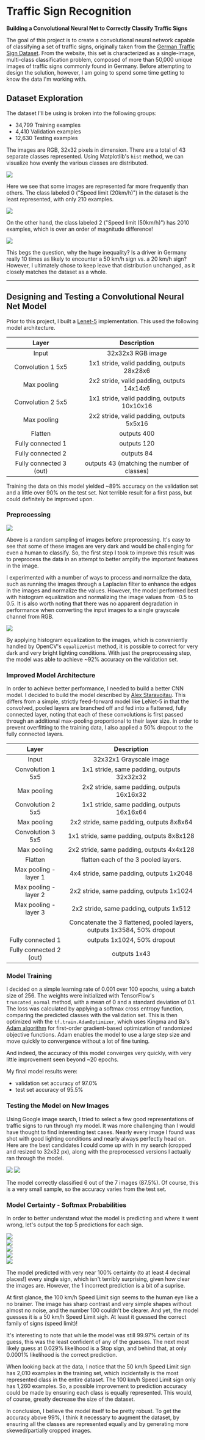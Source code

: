 # **Traffic Sign Recognition**

**Building a Convolutional Neural Net to Correctly Classify Traffic Signs**

The goal of this project is to create a convolutional neural network capable of classifying a set of traffic signs, originally taken from the [German Traffic Sign Dataset](http://benchmark.ini.rub.de/?section=gtsrb&subsection=dataset). From the website, this set is characterized as a single-image, multi-class classification problem, composed of more than 50,000 unique images of traffic signs commonly found in Germany. Before attempting to design the solution, however, I am going to spend some time getting to know the data I'm working with.

## Dataset Exploration

The dataset I'll be using is broken into the following groups:
* 34,799 Training examples
* 4,410 Validation examples
* 12,630 Testing examples

The images are RGB, 32x32 pixels in dimension. There are a total of 43 separate classes represented. Using Matplotlib's `hist` method, we can visualize how evenly the various classes are distributed.

<img src="./examples/histogram.png" />

Here we see that some images are represented far more frequently than others. The class labeled 0 ("Speed limit (20km/h)") in the dataset is the least represented, with only 210 examples.

<img src="./examples/class-0-examples.png" />

On the other hand, the class labeled 2 ("Speed limit (50km/h)") has 2010 examples, which is over an order of magnitude difference!

<img src="./examples/class-2-examples.png" />

This begs the question, why the huge inequality? Is a driver in Germany really 10 times as likely to encounter a 50 km/h sign vs. a 20 km/h sign? However, I ultimately chose to keep leave that distribution unchanged, as it closely matches the dataset as a whole.

---
## Designing and Testing a Convolutional Neural Net Model

Prior to this project, I built a [Lenet-5](http://yann.lecun.com/exdb/lenet/) implementation. This used the following model architecture.

| Layer                   |     Description                               |
|:-----------------------:|:---------------------------------------------:|
| Input                   | 32x32x3 RGB image                             |
| Convolution 1 5x5       | 1x1 stride, valid padding, outputs 28x28x6    |
| Max pooling             | 2x2 stride, valid padding, outputs 14x14x6    |
| Convolution 2 5x5       | 1x1 stride, valid padding, outputs 10x10x16   |
| Max pooling             | 2x2 stride, valid padding, outputs 5x5x16     |
| Flatten                 | outputs 400                                   |
| Fully connected 1       | outputs 120                                   |
| Fully connected 2       | outputs 84                                    |
| Fully connected 3 (out) | outputs 43 (matching the number of classes)   |

Training the data on this model yielded ~89% accuracy on the validation set and a little over 90% on the test set. Not terrible result for a first pass, but could definitely be improved upon.

### Preprocessing

<img src="./examples/rand-color-0.png" />

Above is a random sampling of images before preprocessing. It's easy to see that some of these images are very dark and would be challenging for even a human to classify. So, the first step I took to improve this result was to preprocess the data in an attempt to better amplify the important features in the image.

I experimented with a number of ways to process and normalize the data, such as running the images through a Laplacian filter to enhance the edges in the images and normalize the values. However, the model performed best with histogram equalization and normalizing the image values from -0.5 to 0.5. It is also worth noting that there was no apparent degradation in performance when converting the input images to a single grayscale channel from RGB.

<img src="./examples/rand-gray-0.png" />

By applying histogram equalization to the images, which is conveniently handled by OpenCV's `equalizeHist` method, it is possible to correct for very dark and very bright lighting conditions. With just the preprocessing step, the model was able to achieve ~92% accuracy on the validation set.

### Improved Model Architecture

In order to achieve better performance, I needed to build a better CNN model. I decided to build the model described by [Alex Staravoitau](http://navoshta.com/traffic-signs-classification/#model). This differs from a simple, strictly feed-forward model like LeNet-5 in that the convolved, pooled layers are branched off and fed into a flattened, fully connected layer, noting that each of these convolutions is first passed through an additional max-pooling proportional to their layer size. In order to prevent overfitting to the training data, I also applied a 50% dropout to the fully connected layers.

| Layer                   |     Description                               |
|:-----------------------:|:---------------------------------------------:|
| Input                   | 32x32x1 Grayscale image                       |
| Convolution 1 5x5       | 1x1 stride, same padding, outputs 32x32x32    |
| Max pooling             | 2x2 stride, same padding, outputs 16x16x32    |
| Convolution 2 5x5       | 1x1 stride, same padding, outputs 16x16x64    |
| Max pooling             | 2x2 stride, same padding, outputs 8x8x64      |
| Convolution 3 5x5       | 1x1 stride, same padding, outputs 8x8x128     |
| Max pooling             | 2x2 stride, same padding, outputs 4x4x128     |
| Flatten                 | flatten each of the 3 pooled layers.          |
| Max pooling - layer 1   | 4x4 stride, same padding, outputs 1x2048      |
| Max pooling - layer 2   | 2x2 stride, same padding, outputs 1x1024      |
| Max pooling - layer 3   | 2x2 stride, same padding, outputs 1x512       |
|                         | Concatenate the 3 flattened, pooled layers, outputs 1x3584, 50% dropout
| Fully connected 1       | outputs 1x1024, 50% dropout                   |
| Fully connected 2 (out) | outputs 1x43                                  |

### Model Training

I decided on a simple learning rate of 0.001 over 100 epochs, using a batch size of 256. The weights were initialized with TensorFlow's `truncated_normal` method, with a mean of 0 and a standard deviation of 0.1. The loss was calculated by applying a softmax cross entropy function, comparing the predicted classes with the validation set. This is then optimized with the `tf.train.AdamOptimizer`, which uses Kingma and Ba's [Adam algorithm](https://arxiv.org/pdf/1412.6980v8.pdf) for first-order gradient-based optimization of randomized objective functions. Adam enables the model to use a large step size and move quickly to convergence without a lot of fine tuning.

And indeed, the accuracy of this model converges very quickly, with very little improvement seen beyond ~20 epochs.

My final model results were:
* validation set accuracy of 97.0%
* test set accuracy of 95.5%

### Testing the Model on New Images

Using Google image search, I tried to select a few good representations of traffic signs to run through my model. It was more challenging than I would have thought to find interesting test cases. Nearly every image I found was shot with good lighting conditions and nearly always perfectly head on. Here are the best candidates I could come up with in my search (cropped and resized to 32x32 px), along with the preprocessed versions I actually ran through the model.

<img src="./examples/new-signs-color.png" />
<img src="./examples/new-signs-processed.png" />

The model correctly classified 6 out of the 7 images (87.5%). Of course, this is a very small sample, so the accuracy varies from the test set.

### Model Certainty - Softmax Probabilities

In order to better understand what the model is predicting and where it went wrong, let's output the top 5 predictions for each sign.

<img src="./signs/7-top-preds.png"/><br/>
<img src="./signs/9-top-preds.png"/><br/>
<img src="./signs/11-top-preds.png"/><br/>
<img src="./signs/17-top-preds.png"/><br/>
<img src="./signs/25-top-preds.png"/><br/>

The model predicted with very near 100% certainty (to at least 4 decimal places!) every single sign, which isn't terribly surprising, given how clear the images are. However, the 1 incorrect prediction is a bit of a suprise.

At first glance, the 100 km/h Speed Limit sign seems to the human eye like a no brainer. The image has sharp contrast and very simple shapes without almost no noise, and the number 100 couldn't be clearer. And yet, the model guesses it is a 50 km/h Speed Limit sigh. At least it guessed the correct family of signs (speed limit)!

It's interesting to note that while the model was still 99.97% certain of its guess, this was the least confident of any of the guesses. The next most likely guess at 0.029% likelihood is a Stop sign, and behind that, at only 0.0001% likelihood is the correct prediction.

When looking back at the data, I notice that the 50 km/h Speed Limit sign has 2,010 examples in the training set, which incidentally is the most represented class in the entire dataset. The 100 km/h Speed Limit sign only has 1,260 examples. So, a possible improvement to prediction accuracy could be made by ensuring each class is equally represented. This would, of course, greatly decrease the size of the dataset.

In conclusion, I believe the model itself to be pretty robust. To get the accuracy above 99%, I think it necessary to augment the dataset, by ensuring all the classes are represented equally and by generating more skewed/partially cropped images.
